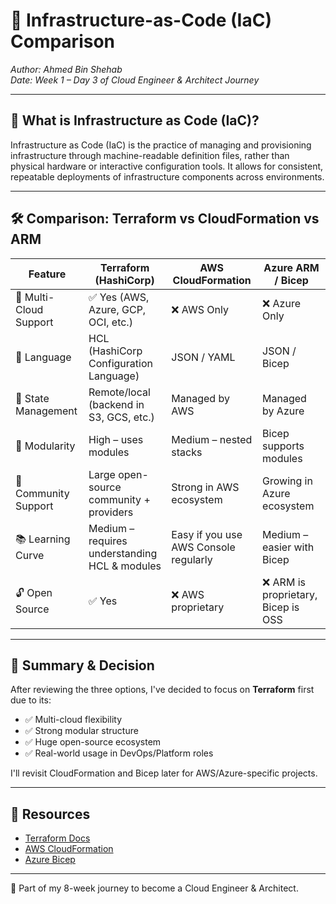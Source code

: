 
# 📄 Infrastructure-as-Code (IaC) Comparison

_Author: Ahmed Bin Shehab_  
_Date: Week 1 – Day 3 of Cloud Engineer & Architect Journey_

---

## 🔧 What is Infrastructure as Code (IaC)?

Infrastructure as Code (IaC) is the practice of managing and provisioning infrastructure through machine-readable definition files, rather than physical hardware or interactive configuration tools. It allows for consistent, repeatable deployments of infrastructure components across environments.

---

## 🛠️ Comparison: Terraform vs CloudFormation vs ARM

| Feature                  | Terraform (HashiCorp)                        | AWS CloudFormation                     | Azure ARM / Bicep                     |
|------------------------ |-----------------------------------------------|----------------------------------------|---------------------------------------|
| 🔁 Multi-Cloud Support | ✅ Yes (AWS, Azure, GCP, OCI, etc.)           | ❌ AWS Only                            | ❌ Azure Only                         |
| 🧱 Language            | HCL (HashiCorp Configuration Language)        | JSON / YAML                            | JSON / Bicep                           |
| 🔄 State Management    | Remote/local (backend in S3, GCS, etc.)       | Managed by AWS                         | Managed by Azure                       |
| 🧰 Modularity          | High – uses modules                           | Medium – nested stacks                 | Bicep supports modules                 |
| 💬 Community Support   | Large open-source community + providers       | Strong in AWS ecosystem                | Growing in Azure ecosystem             |
| 📚 Learning Curve      | Medium – requires understanding HCL & modules | Easy if you use AWS Console regularly  | Medium – easier with Bicep             |
| 🔓 Open Source         | ✅ Yes                                        | ❌ AWS proprietary                     | ❌ ARM is proprietary, Bicep is OSS     |

---

## 📝 Summary & Decision

After reviewing the three options, I've decided to focus on **Terraform** first due to its:

- ✅ Multi-cloud flexibility
- ✅ Strong modular structure
- ✅ Huge open-source ecosystem
- ✅ Real-world usage in DevOps/Platform roles

I'll revisit CloudFormation and Bicep later for AWS/Azure-specific projects.

---

## 📎 Resources
- [Terraform Docs](https://developer.hashicorp.com/terraform/docs)
- [AWS CloudFormation](https://docs.aws.amazon.com/cloudformation/index.html)
- [Azure Bicep](https://learn.microsoft.com/en-us/azure/azure-resource-manager/bicep/overview)

---
📌 Part of my 8-week journey to become a Cloud Engineer & Architect.


